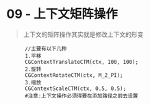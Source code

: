 # 09 - 上下文矩阵操作


>  上下文的矩阵操作其实就是修改上下文的形变    

```objc
	  //主要有以下几种
	  1.平移
	  CGContextTranslateCTM(ctx, 100, 100);
	  2.旋转
	  CGContextRotateCTM(ctx, M_2_PI);
	  3.缩放
	  CGContextScaleCTM(ctx, 0.5, 0.5);
	  #注意:上下文操作必须得要在添加路径之前去设置
```
